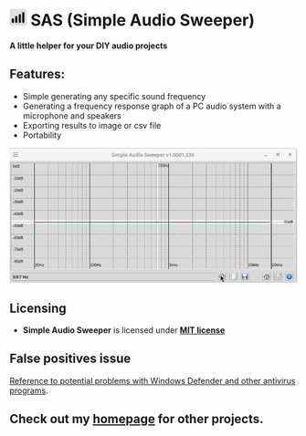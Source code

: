 # <img src="./src/icons/sas.png" width=30> SAS (Simple Audio Sweeper)
**A little helper for your DIY audio projects**

## Features:
- Simple generating any specific sound frequency
- Generating a frequency response graph of a PC audio system with a microphone and speakers
- Exporting results to image or csv file
- Portability

![image info](./info/sas.gif)

## Licensing
- **Simple Audio Sweeper** is licensed under **[MIT license](./LICENSE)**

## False positives issue
[Reference to potential problems with Windows Defender and other antivirus programs](https://github.com/PJDude/dude/discussions/9).

## Check out my [homepage](https://github.com/PJDude) for other projects.

